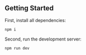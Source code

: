 ## Getting Started

First, install all dependencies:

```bash
npm i
```

Second, run the development server:

```bash
npm run dev
```
